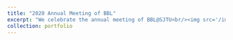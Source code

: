 ```yaml
---
title: "2020 Annual Meeting of BBL"
excerpt: "We celebrate the annual meeting of BBL@SJTU<br/><img src='/images/portfolio/BBL2020.png'>"
collection: portfolio
---
```

